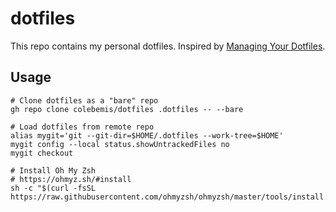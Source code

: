 # dotfiles

This repo contains my personal dotfiles. Inspired by [Managing Your Dotfiles](https://www.anishathalye.com/2014/08/03/managing-your-dotfiles/).

## Usage

```shell
# Clone dotfiles as a "bare" repo
gh repo clone colebemis/dotfiles .dotfiles -- --bare

# Load dotfiles from remote repo
alias mygit='git --git-dir=$HOME/.dotfiles --work-tree=$HOME'
mygit config --local status.showUntrackedFiles no
mygit checkout

# Install Oh My Zsh
# https://ohmyz.sh/#install
sh -c "$(curl -fsSL https://raw.githubusercontent.com/ohmyzsh/ohmyzsh/master/tools/install.sh)"
```
